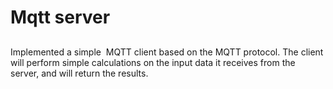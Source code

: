 # Mqtt server
## 
Implemented a simple ​ MQTT​ client based on the MQTT
protocol. The client will perform simple calculations on the input data it receives from the server,
and will return the results.
